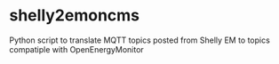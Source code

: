 # shelly2emoncms
Python script to translate MQTT topics posted from Shelly EM to topics compatiple with OpenEnergyMonitor
